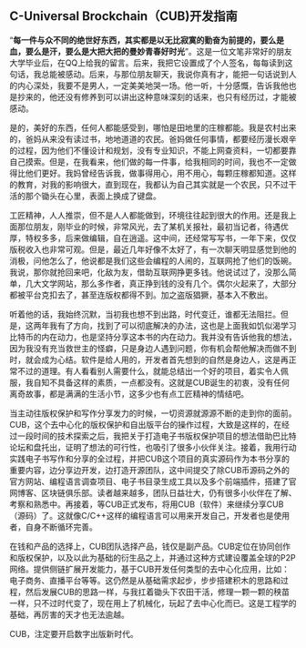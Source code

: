 C-Universal Brockchain（CUB)开发指南
--------------------

“**每一件与众不同的绝世好东西，其实都是以无比寂寞的勤奋为前提的，要么是血，要么是汗，要么是大把大把的曼妙青春好时光**”。这是一位文笔非常好的朋友大学毕业后，在QQ上给我的留言。后来，我把它设置成了个人签名，每每读到这句话，我总能被感动。后来，与那位朋友聊天，我说你真有才，能把一句话说到人的内心深处，我要不是男人，一定美美地哭一场。他一听，十分感慨，告诉我他也是抄来的，他还没有修养到可以讲出这种意味深刻的话来，也只有经历过，才能被感动。

是的，美好的东西，任何人都能感受到，哪怕是田地里的庄稼都能。我是农村出来的，爸妈从来没有读过书，地地道道的农民。爸妈做任何事情，都要经历漫长艰辛的过程，因为他们不懂设计和规划，没有专业知识，不能上网查资料，一切都要靠自己摸索。但是，在我看来，他们做的每一件事，给我相同的时间，我也不一定做得比他们更好。我妈曾经告诉我，做事得用心，用不用心，每颗庄稼都知道。这样的教育，对我的影响很大，直到现在，我都认为自己其实就是一个农民，只不过干活的那个锄头在心里，表面上换成了键盘。

工匠精神，人人推崇，但不是人人都能做到，环境往往起到很大的作用。还是我上面那位朋友，刚毕业的时候，非常风光，去了某机关报社，最初当记者，待遇优厚，特权多多，后来做编辑，自在逍遥。这中间，还经常写写书，一年下来，仅仅版税收入也非常可观。但是，最近几年好像不太好了，有一次聊天明显感觉到他的消极，问他怎么了，他说都是我们这些会编程的人闹的，互联网抢了他们的饭碗。我说，那你就抢回来吧，化敌为友，借助互联网挣更多钱。他说试过了，没那么简单，几大文学网站，那么多作者，真正挣到钱的没有几个。偶尔火起来了，大部分都被平台克扣去了，甚至连版权都得不到。加之盗版猖獗，基本入不敷出。

听着他的话，我始终沉默，当初我也想不到出路，时代变迁，谁都无法阻拦。但是，这两年我有了方向，找到了可以彻底解决的办法，这也是上面我如饥似渴学习比特币的内在动力，也是坚持分享这本书的内在动力。我并没有告诉他我的想法，因为我没有充当救世主的怪癖，只是身边人遇到问题，你有机会帮他解决而做不到时，就会成为心结。软件是给人用的，开发者首先想到的自然是身边人，这是再正常不过的道理。有人看看别人需要什么，就能总结出一个好的项目，着实令人佩服，我自知不具备这样的素质，一点都没有。这就是CUB诞生的初衷，没有任何离奇故事，都是满满的生活小节，这多少也有点工匠精神的情结吧。

当主动往版权保护和写作分享发力的时候，一切资源就源源不断的走到你的面前。CUB，这个去中心化的版权保护和自出版平台的操作过程，大致是这样的，在经过一段时间的技术探索之后，我把关于打造电子书版权保护项目的想法借助巴比特论坛和盘托出，证明了想法的可行性，也吸引了很多小伙伴关注。接着，我用行动实践电子书写作和分享的全过程，并把CUB这个项目的真实源码作为本书分享的重要内容，边分享边开发，边打造开源团队，这中间提交了除CUB币源码之外的官方网站、编程语言调查项目、电子书目录生成工具以及多个前端插件，搭建了官网博客、区块链俱乐部。读者越来越多，团队日益壮大，仍有很多小伙伴在了解、考察和熟悉中。再接着，等CUB正式发布，将用CUB（软件）来继续分享CUB（源码）了。这就像C/C++这样的编程语言可以用来开发自己，开发者也是使用者，自身不断循环完善。

在钱和产品的选择上，CUB团队选择产品，钱仅是副产品。CUB定位在协同创作和版权保护，以及以此为基础的衍生品之上，并通过这种方式建设覆盖全球的P2P网络。提供侧链扩展开发能力，基于CUB开发任何类型的去中心化应用，比如：电子商务、直播平台等等。这仍然是从基础需求起步，步步搭建积木的思路和过程，然后发展CUB的思路一样，与我扛着锄头下农田干活，修理一颗一颗的秧苗一样，只不过时代变了，现在用上了机械化，玩起了去中心化而已。这是工程学的基础，再厉害的天才也无法逾越。

CUB，注定要开启数字出版新时代。